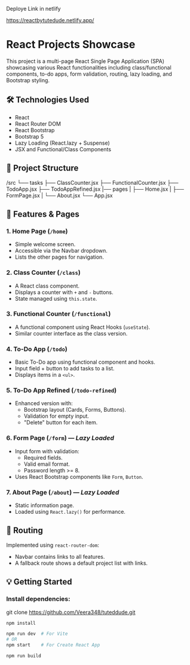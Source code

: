 Deploye Link in netlify 

https://reactbytutedude.netlify.app/

# React Projects Showcase

This project is a multi-page React Single Page Application (SPA) showcasing various React functionalities including class/functional components, to-do apps, form validation, routing, lazy loading, and Bootstrap styling.

## 🛠 Technologies Used

- React
- React Router DOM
- React Bootstrap
- Bootstrap 5
- Lazy Loading (React.lazy + Suspense)
- JSX and Functional/Class Components

## 📁 Project Structure

/src
└── tasks
├── ClassCounter.jsx
├── FunctionalCounter.jsx
├── TodoApp.jsx
├── TodoAppRefined.jsx
|── pages
|    ├── Home.jsx
|    ├── FormPage.jsx
|    └── About.jsx
└── App.jsx


## 🚀 Features & Pages

### 1. **Home Page** (`/home`)
- Simple welcome screen.
- Accessible via the Navbar dropdown.
- Lists the other pages for navigation.

### 2. **Class Counter** (`/class`)
- A React class component.
- Displays a counter with `+` and `-` buttons.
- State managed using `this.state`.

### 3. **Functional Counter** (`/functional`)
- A functional component using React Hooks (`useState`).
- Similar counter interface as the class version.

### 4. **To-Do App** (`/todo`)
- Basic To-Do app using functional component and hooks.
- Input field + button to add tasks to a list.
- Displays items in a `<ul>`.

### 5. **To-Do App Refined** (`/todo-refined`)
- Enhanced version with:
  - Bootstrap layout (Cards, Forms, Buttons).
  - Validation for empty input.
  - "Delete" button for each item.

### 6. **Form Page** (`/form`) — *Lazy Loaded*
- Input form with validation:
  - Required fields.
  - Valid email format.
  - Password length >= 8.
- Uses React Bootstrap components like `Form`, `Button`.

### 7. **About Page** (`/about`) — *Lazy Loaded*
- Static information page.
- Loaded using `React.lazy()` for performance.

## 🧭 Routing

Implemented using `react-router-dom`:
- Navbar contains links to all features.
- A fallback route shows a default project list with links.

## 💡 Getting Started

### Install dependencies:

git clone https://github.com/Veera348/tuteddude.git

```bash
npm install

npm run dev  # For Vite
# OR
npm start    # For Create React App

npm run build

